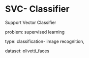 # SVC- Classifier
Support Vector Classifier 

problem: supervised learning

type: classification- image recognition, 

dataset: olivetti_faces
